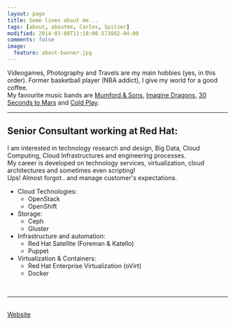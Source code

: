 ```yaml
---
layout: page
title: Some lines about me...
tags: [about, aboutme, Carlos, Spitzer]
modified: 2014-03-08T11:10:00.573882-04:00
comments: false
image:
  feature: about-banner.jpg
---
```


Videogames, Photography and Travels are my main hobbies (yes, in this order). Former basketball player (NBA addict), I give my world for a good coffee.  
My favourite music bands are <a href="http://www.mumfordandsons.com/" target="_blank">Mumford & Sons</a>, <a href="http://www.imaginedragonsmusic.com/" target="_blank">Imagine Dragons</a>, <a href="http://www.thirtysecondstomars.com/" target="_blank">30 Seconds to Mars</a> and <a href="http://www.coldplay.com/" target="_blank">Cold Play</a>.

---

## Senior Consultant working at Red Hat:

I am interested in technology research and design, Big Data, Cloud Computing, Cloud Infrastructures and engineering processes.  
My career is developed on technology services, virtualization, cloud architectures and sometimes even scripting!  
Ups! Almost forgot.. and manage customer's expectations.

* Cloud Technologies:
    * OpenStack
    * OpenShift
* Storage:
    * Ceph
    * Gluster
* Infrastructure and automation:
    * Red Hat Satellite (Foreman & Katello)
    * Puppet
* Virtualization & Containers:
    * Red Hat Enterprise Virtualization (oVirt)
    * Docker

<BR>

---

<BR>
<a markdown="0" href="http://www.carlos-spitzer.com" class="btn" target="_blank">Website</a>
